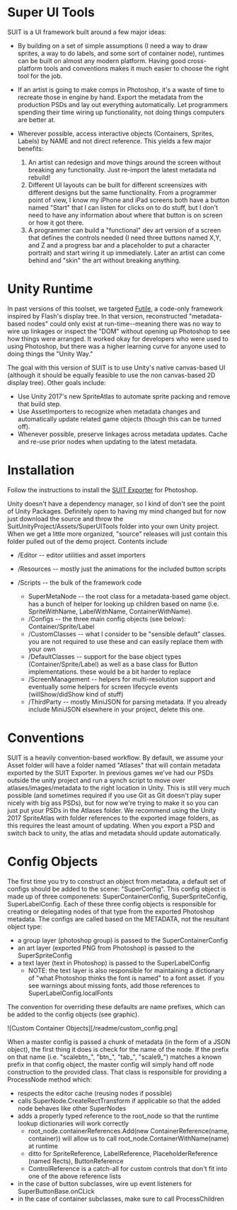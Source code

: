 Super UI Tools
======================================================
SUIT is a UI framework built around a few major ideas:

* By building on a set of simple assumptions (I need a way to draw sprites, a way to do labels, and some sort of container node), runtimes can be built on almost any modern platform. Having good cross-platform tools and conventions makes it much easier to choose the right tool for the job.
* If an artist is going to make comps in Photoshop, it's a waste of time to recreate those in engine by hand. Export the metadata from the production PSDs and lay out everything automatically. Let programmers spending their time wiring up functionality, not doing things computers are better at.
* Wherever possible, access interactive objects (Containers, Sprites, Labels) by NAME and not direct reference. This yields a few major benefits:

	1. An artist can redesign and move things around the screen without breaking any functionality. Just re-import the latest metadata nd rebuild!
	2. Different UI layouts can be built for different screensizes with different designs but the same functionality. From a programmer point of view, I know my iPhone and iPad screens both have a button named "Start" that I can listen for clicks on to do stuff, but I don't need to have any information about where that button is on screen or how it got there.
	3. A programmer can build a "functional" dev art version of a screen that defines the controls needed (I need three buttons named X,Y, and Z and a progress bar and a placeholder to put a character portrait) and start wiring it up immediately. Later an artist can come behind and "skin" the art without breaking anything.




Unity Runtime
======================================================
In past versions of this toolset, we targeted [Futile](https://github.com/MattRix/Futile), a code-only framework inspired by Flash's display tree. In that version, reconstructed "metadata-based nodes" could only exist at run-time--meaning there was no way to wire up linkages or inspect the "DOM" without opening up Photoshop to see how things were arranged. It worked okay for developers who were used to using Photoshop, but there was a higher learning curve for anyone used to doing things the "Unity Way."

The goal with this version of SUIT is to use Unity's native canvas-based UI (although it should be equally feasible to use the non canvas-based 2D display tree). Other goals include:

* Use Unity 2017's new SpriteAtlas to automate sprite packing and remove that build step.
* Use AssetImporters to recognize when metadata changes and automatically update related game objects (though this can be turned off).
* Whenever possible, preserve linkages across metadata updates. Cache and re-use prior nodes when updating to the latest metadata.

Installation
============================================================
Follow the instructions to install the [SUIT Exporter](https://github.com/usesuit/suit_exporter) for Photoshop.

Unity doesn't have a dependency manager, so I kind of don't see the point of Unity Packages. Definitely open to having my mind changed but for now just download the source and throw the SuitUnityProject/Assets/SuperUITools folder into your own Unity project. When we get a little more organized, "source" releases will just contain this folder pulled out of the demo project. Contents include

* /Editor -- editor utilities and asset importers
* /Resources -- mostly just the animations for the included button scripts
* /Scripts -- the bulk of the framework code
	
	* SuperMetaNode -- the root class for a metadata-based game object. has a bunch of helper for looking up children based on name (i.e. SpriteWithName, LabelWithName, ContainerWithName).
	* /Configs -- the three main config objects (see below): Container/Sprite/Label
	* /CustomClasses -- what I consider to be "sensible default" classes. you are not required to use these and can easily replace them with your own
	* /DefaultClasses -- support for the base object types (Container/Sprite/Label) as well as a base class for Button implementations. these would be a bit harder to replace
	* /ScreenManagement -- helpers for multi-resolution support and eventually some helpers for screen lifecycle events (willShow/didShow kind of stuff)
	* /ThirdParty -- mostly MiniJSON for parsing metadata. If you already include MiniJSON elsewhere in your project, delete this one.


Conventions
============================================================
SUIT is a heavily convention-based workflow. By default, we assume your Asset folder will have a folder named "Atlases" that will contain metadata exported by the SUIT Exporter. In previous games we've had our PSDs outside the unity project and run a synch script to move over atlases/images/metadata to the right location in Unity. This is still very much possible (and sometimes required if you use Git as Git doesn't play super nicely with big ass PSDs), but for now we're trying to make it so you can just put your PSDs in the Atlases folder. We recommend using the Unity 2017 SpriteAtlas with folder references to the exported image folders, as this requires the least amount of updating. When you export a PSD and switch back to unity, the atlas and metadata should update automatically.


Config Objects
============================================================
The first time you try to construct an object from metadata, a default set of configs should be added to the scene: "SuperConfig". This config object is made up of three componenets: SuperContainerConfig, SuperSpriteConfig, SuperLabelConfig. Each of these three config objects is responsible for creating or delegating nodes of that type from the exported Photoshop metadata. The configs are called based on the METADATA, not the resultant object type:

* a group layer (photoshop group) is passed to the SuperContainerConfig
* an art layer (exported PNG from Photoshop) is passed to the SuperSpriteConfig
* a text layer (text in Photoshop) is passed to the SuperLabelConfig
	* NOTE: the text layer is also responsible for maintaining a dictionary of "what Photoshop thinks the font is named" to a font asset. if you see warnings about missing fonts, add those references to SuperLabelConfig.localFonts

The convention for overriding these defaults are name prefixes, which can be added to the config objects (see graphic).

![Custom Container Objects][/readme/custom_config.png]

When a master config is passed a chunk of metadata (in the form of a JSON object), the first thing it does is check for the name of the node. If the prefix on that name (i.e. "scalebtn_", "btn_", "tab_", "scale9_") matches a known prefix in that config object, the master config will simply hand off node construction to the provided class. That class is responsible for providing a ProcessNode method which:

* respects the editor cache (reusing nodes if possible)
* calls SuperNode.CreateRectTransform if applicable so that the added node behaves like other SuperNodes
* adds a properly typed reference to the root_node so that the runtime lookup dictionaries will work correctly
	* root_node.containerReferences.Add(new ContainerReference(name, container)) will allow us to call root_node.ContainerWithName(name) at runtime
	* ditto for SpriteReference, LabelReference, PlaceholderReference (named Rects), ButtonReference
	* ControlReference is a catch-all for custom controls that don't fit into one of the above reference lists
* in the case of button subclasses, wire up event listeners for SuperButtonBase.onCLick
* in the case of container subclasses, make sure to call ProcessChildren
